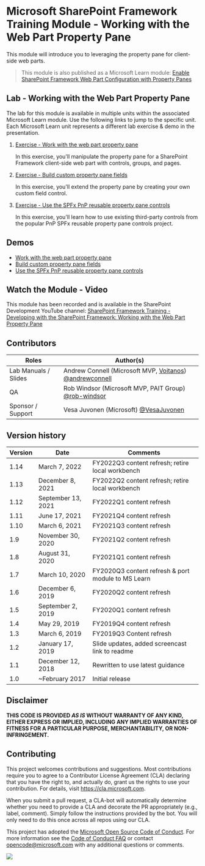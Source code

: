 # Microsoft SharePoint Framework Training Module - Working with the Web Part Property Pane

This module will introduce you to leveraging the property pane for client-side web parts.

> This module is also published as a Microsoft Learn module: [Enable SharePoint Framework Web Part Configuration with Property Panes](https://docs.microsoft.com/learn/modules/sharepoint-spfx-web-part-property-pane)

## Lab - Working with the Web Part Property Pane

The lab for this module is available in multiple units within the associated Microsoft Learn module. Use the following links to jump to the specific unit. Each Microsoft Learn unit represents a different lab exercise & demo in the presentation.

1. [Exercise - Work with the web part property pane](https://docs.microsoft.com/learn/modules/sharepoint-spfx-web-part-property-pane/3-exercise-web-part-property-pane)

   In this exercise, you'll manipulate the property pane for a SharePoint Framework client-side web part with controls, groups, and pages.

1. [Exercise - Build custom property pane fields](https://docs.microsoft.com/learn/modules/sharepoint-spfx-web-part-property-pane/5-exercise-build-custom-controls)

   In this exercise, you'll extend the property pane by creating your own custom field control.

1. [Exercise - Use the SPFx PnP reusable property pane controls](https://docs.microsoft.com/learn/modules/sharepoint-spfx-web-part-property-pane/7-exercise-pnp-controls)

   In this exercise, you'll learn how to use existing third-party controls from the popular PnP SPFx reusable property pane controls project.

## Demos

- [Work with the web part property pane](./Demos/01-proppane)
- [Build custom property pane fields](./Demos/02-custom-fields)
- [Use the SPFx PnP reusable property pane controls](./Demos/03-pnp-controls)

## Watch the Module - Video

This module has been recorded and is available in the SharePoint Development YouTube channel: [SharePoint Framework Training - Developing with the SharePoint Framework: Working with the Web Part Property Pane](https://www.youtube.com/watch?v=4QLY6z3RGug&list=PLR9nK3mnD-OV-RPXQ3Lco845qoEy7VJoc)

## Contributors

| Roles                | Author(s)                                                                                                      |
| -------------------- | -------------------------------------------------------------------------------------------------------------- |
| Lab Manuals / Slides | Andrew Connell (Microsoft MVP, [Voitanos](//github.com/voitanos)) [@andrewconnell](//github.com/andrewconnell) |
| QA                   | Rob Windsor (Microsoft MVP, PAIT Group) [@rob-windsor](//github.com/rob-windsor)                               |
| Sponsor / Support    | Vesa Juvonen (Microsoft) [@VesaJuvonen](//github.com/VesaJuvonen)                                              |

## Version history

| Version |        Date        |                      Comments                      |
| ------- | ------------------ | -------------------------------------------------- |
| 1.14    | March 7, 2022      | FY2022Q3 content refresh; retire local workbench   |
| 1.13    | December 8, 2021   | FY2022Q2 content refresh; retire local workbench   |
| 1.12    | September 13, 2021 | FY2022Q1 content refresh                           |
| 1.11    | June 17, 2021      | FY2021Q4 content refresh                           |
| 1.10    | March 6, 2021      | FY2021Q3 content refresh                           |
| 1.9     | November 30, 2020  | FY2021Q2 content refresh                           |
| 1.8     | August 31, 2020    | FY2021Q1 content refresh                           |
| 1.7     | March 10, 2020     | FY2020Q3 content refresh & port module to MS Learn |
| 1.6     | December 6, 2019   | FY2020Q2 content refresh                           |
| 1.5     | September 2, 2019  | FY2020Q1 content refresh                           |
| 1.4     | May 29, 2019       | FY2019Q4 content refresh                           |
| 1.3     | March 6, 2019      | FY2019Q3 Content refresh                           |
| 1.2     | January 17, 2019   | Slide updates, added screencast link to readme     |
| 1.1     | December 12, 2018  | Rewritten to use latest guidance                   |
| 1.0     | ~February 2017     | Initial release                                    |

## Disclaimer

**THIS CODE IS PROVIDED _AS IS_ WITHOUT WARRANTY OF ANY KIND, EITHER EXPRESS OR IMPLIED, INCLUDING ANY IMPLIED WARRANTIES OF FITNESS FOR A PARTICULAR PURPOSE, MERCHANTABILITY, OR NON-INFRINGEMENT.**

## Contributing

This project welcomes contributions and suggestions. Most contributions require you to agree to a
Contributor License Agreement (CLA) declaring that you have the right to, and actually do, grant us
the rights to use your contribution. For details, visit https://cla.microsoft.com.

When you submit a pull request, a CLA-bot will automatically determine whether you need to provide
a CLA and decorate the PR appropriately (e.g., label, comment). Simply follow the instructions
provided by the bot. You will only need to do this once across all repos using our CLA.

This project has adopted the [Microsoft Open Source Code of Conduct](https://opensource.microsoft.com/codeofconduct/).
For more information see the [Code of Conduct FAQ](https://opensource.microsoft.com/codeofconduct/faq/) or
contact [opencode@microsoft.com](mailto:opencode@microsoft.com) with any additional questions or comments.

<img src="https://telemetry.sharepointpnp.com/sp-dev-training-spfx-webpart-proppane" />
